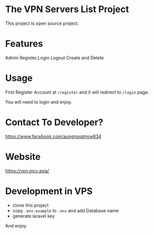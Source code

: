 # The VPN Servers List Project

This project is open source project.

# Features

Admin Register,Login Logout
Create and Delete

# Usage

First Register Account at `/register` and it will redirect to `/login` page.

You will need to login and enjoy.

# Contact To Developer?

https://www.facebook.com/aungmyatmoe834

# Website

https://vpn.mcy.asia/

# Development in VPS

- clone this project
- copy `.env.example` to `.env` and add Database name
- generate laravel key

And enjoy.
